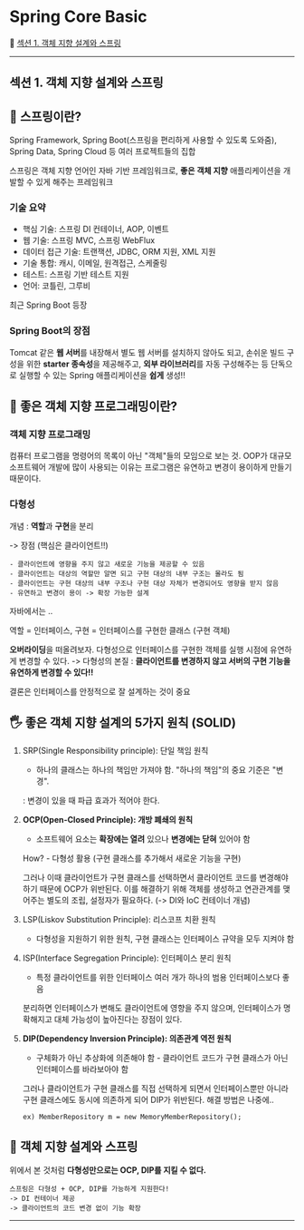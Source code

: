 # Spring Core Basic

🌸 [섹션 1. 객체 지향 설계와 스프링](#섹션-1.-객체-지향-설계와-스프링)

---

## 섹션 1. 객체 지향 설계와 스프링
## 🌱 스프링이란?
Spring Framework, Spring Boot(스프링을 편리하게 사용할 수 있도록 도와줌), Spring Data, Spring Cloud 등 여러 프로젝트들의 집합

스프링은 객체 지향 언어인 자바 기반 프레임워크로, **좋은 객체 지향** 애플리케이션을 개발할 수 있게 해주는 프레임워크

### 기술 요약
- 핵심 기술: 스프링 DI 컨테이너, AOP, 이벤트
- 웹 기술: 스프링 MVC, 스프링 WebFlux
- 데이터 접근 기술: 트랜잭션, JDBC, ORM 지원, XML 지원
- 기술 통합: 캐시, 이메일, 원격접근, 스케줄링
- 테스트: 스프링 기반 테스트 지원
- 언어: 코틀린, 그루비

최근 Spring Boot 등장
### Spring Boot의 장점
Tomcat 같은 **웹 서버**를 내장해서 별도 웹 서버를 설치하지 않아도 되고, 손쉬운 빌드 구성을 위한 **starter 종속성**을 제공해주고, **외부 라이브러리**를 자동 구성해주는 등 단독으로 실행할 수 있는 Spring 애플리케이션을 **쉽게** 생성!!

## 👀 좋은 객체 지향 프로그래밍이란?
### 객체 지향 프로그래밍
컴퓨터 프로그램을 명령어의 목록이 아닌 "객체"들의 모임으로 보는 것. OOP가 대규모 소프트웨어 개발에 많이 사용되는 이유는 프로그램은 유연하고 변경이 용이하게 만들기 때문이다.

### 다형성
개념 : **역할**과 **구현**을 분리 

-> 장점 (핵심은 클라이언트!!)

    - 클라이언트에 영향을 주지 않고 새로운 기능을 제공할 수 있음
    - 클라이언트는 대상의 역할만 알면 되고 구현 대상의 내부 구조는 몰라도 됨
    - 클라이언트는 구현 대상의 내부 구조나 구현 대상 자체가 변경되어도 영향을 받지 않음
    - 유연하고 변경이 용이 -> 확장 가능한 설계

자바에서는 ..

역할 = 인터페이스, 구현 = 인터페이스를 구현한 클래스 (구현 객체)

**오버라이딩**을 떠올려보자. 다형성으로 인터페이스를 구현한 객체를 실행 시점에 유연하게 변경할 수 있다.
-> 다형성의 본질 : **클라이언트를 변경하지 않고 서버의 구현 기능을 유연하게 변경할 수 있다!!**

결론은 인터페이스를 안정적으로 잘 설계하는 것이 중요

## 🖐 좋은 객체 지향 설계의 5가지 원칙 (SOLID)

1. SRP(Single Responsibility principle): 단일 책임 원칙

    - 하나의 클래스는 하나의 책임만 가져야 함. "하나의 책임"의 중요 기준은 "변경".

   : 변경이 있을 때 파급 효과가 적어야 한다.

2. **OCP(Open-Closed Principle): 개방 폐쇄의 원칙**

    - 소프트웨어 요소는 **확장에는 열려** 있으나 **변경에는 닫혀** 있어야 함

    How? - 다형성 활용 (구현 클래스를 추가해서 새로운 기능을 구현)
    
    그러나 이때 클라이언트가 구현 클래스를 선택하면서 클라이언트 코드를 변경해야 하기 때문에 OCP가 위반된다.
   이를 해결하기 위해 객체를 생성하고 연관관계를 맺어주는 별도의 조립, 설정자가 필요하다. (-> DI와 IoC 컨테이너 개념)

3. LSP(Liskov Substitution Principle): 리스코프 치환 원칙

    - 다형성을 지원하기 위한 원칙, 구현 클래스는 인터페이스 규약을 모두 지켜야 함

4. ISP(Interface Segregation Principle): 인터페이스 분리 원칙

    - 특정 클라이언트를 위한 인터페이스 여러 개가 하나의 범용 인터페이스보다 좋음
   
    분리하면 인터페이스가 변해도 클라이언트에 영향을 주지 않으며, 인터페이스가 명확해지고 대체 가능성이 높아진다는 장점이 있다.

5. **DIP(Dependency Inversion Principle): 의존관계 역전 원칙**

    - 구체화가 아닌 추상화에 의존해야 함 - 클라이언트 코드가 구현 클래스가 아닌 인터페이스를 바라보아야 함
    
   그러나 클라이언트가 구현 클래스를 직접 선택하게 되면서 인터페이스뿐만 아니라 구현 클래스에도 동시에 의존하게 되어 DIP가 위반된다. 해결 방법은 나중에..
   
   `ex) MemberRepository m = new MemoryMemberRepository();`

## 🔮 객체 지향 설계와 스프링

위에서 본 것처럼 **다형성만으로는 OCP, DIP를 지킬 수 없다.**

```
스프링은 다형성 + OCP, DIP를 가능하게 지원한다!
-> DI 컨테이너 제공
-> 클라이언트의 코드 변경 없이 기능 확장 
```

---

